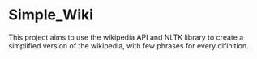 # Simple_Wiki
This project aims to use the wikipedia API and NLTK library to create a simplified version of the wikipedia, with few phrases for every difinition.
